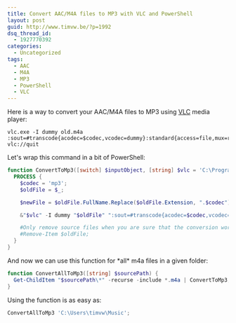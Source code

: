 ```yaml
---
title: Convert AAC/M4A files to MP3 with VLC and PowerShell
layout: post
guid: http://www.timvw.be/?p=1992
dsq_thread_id:
  - 1927770392
categories:
  - Uncategorized
tags:
  - AAC
  - M4A
  - MP3
  - PowerShell
  - VLC
---
```

Here is a way to convert your AAC/M4A files to MP3 using [VLC](http://www.videolan.org/vlc) media player:

```text
vlc.exe -I dummy old.m4a :sout=#transcode{acodec=$codec,vcodec=dummy}:standard{access=file,mux=raw,dst=new.mp3} vlc://quit
```

Let's wrap this command in a bit of PowerShell:

```powershell  
function ConvertToMp3([switch] $inputObject, [string] $vlc = 'C:\Program Files\VideoLAN\VLC\vlc.exe') {      
  PROCESS {            
    $codec = 'mp3';        
    $oldFile = $_;

    $newFile = $oldFile.FullName.Replace($oldFile.Extension, ".$codec");

    &"$vlc" -I dummy "$oldFile" ":sout=#transcode{acodec=$codec,vcodec=dummy}:standard{access=file,mux=raw,dst=\`'$newFile\`'}" vlc://quit | out-null;

    #Only remove source files when you are sure that the conversion works as you want          
    #Remove-Item $oldFile;
  }  
}
```

And now we can use this function for \*all\* m4a files in a given folder:

```powershell
function ConvertAllToMp3([string] $sourcePath) {
  Get-ChildItem "$sourcePath\*" -recurse -include *.m4a | ConvertToMp3;
}
```

Using the function is as easy as:

```powershell
ConvertAllToMp3 'C:\Users\timvw\Music';
```
